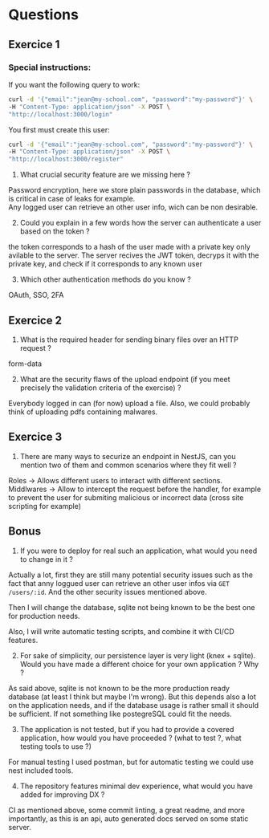 # Questions
## Exercice 1
### Special instructions:
If you want the following query to work:
```bash
curl -d '{"email":"jean@my-school.com", "password":"my-password"}' \
-H "Content-Type: application/json" -X POST \ 
"http://localhost:3000/login"
```
You first must create this user:
```bash
curl -d '{"email":"jean@my-school.com", "password":"my-password"}' \
-H "Content-Type: application/json" -X POST \ 
"http://localhost:3000/register"
```

1.  What crucial security feature are we missing here ?  

Password encryption, here we store plain passwords in the database, which is critical in case of leaks for example.  
Any logged user can retrieve an other user info, wich can be non desirable.  

2. Could you explain in a few words how the server can authenticate a user based on the token ?  

the token corresponds to a hash of the user made with a private key only avilable to the server. The server recives the JWT token,
decryps it with the private key, and check if it corresponds to any known user

3. Which other authentication methods do you know ?  

OAuth,
SSO,
2FA

## Exercice 2
1. What is the required header for sending binary files over an HTTP request ? 

form-data  

2. What are the security flaws of the upload endpoint (if you meet precisely the validation criteria of the exercise) ?  

Everybody logged in can (for now) upload a file.
Also, we could probably think of uploading pdfs containing malwares.

## Exercice 3 
1. There are many ways to securize an endpoint in NestJS, can you mention two of them and common scenarios where they fit well ?  

Roles -> Allows different users to interact with different sections.
Middlwares -> Allow to intercept the request before the handler, for example to prevent the user for submiting malicious or incorrect
data (cross site scripting for example)

## Bonus 
1. If you were to deploy for real such an application, what would you need to change in it ?  

Actually a lot, first they are still many potential security issues such as the fact that anny loggued user can retrieve an other user infos via `GET /users/:id`. And the other security issues mentioned above.

Then I will change the database, sqlite not being known to be the best one for production needs.

Also, I will write automatic testing scripts, and combine it with CI/CD features.


2. For sake of simplicity, our persistence layer is very light (knex + sqlite). Would you have made a different choice for your own application ? Why ?  

As said above, sqlite is not known to be the more production ready database (at least I think but maybe I'm wrong). But this depends also a lot on the application needs, and if the database usage is rather small it should be sufficient. If not something like postegreSQL could fit the needs.  

3. The application is not tested, but if you had to provide a covered application, how would you have proceeded ? (what to test ?, what testing tools to use ?)  

For manual testing I used postman, but for automatic testing we could use nest included tools. 

4. The repository features minimal dev experience, what would you have added for improving DX ? 

CI as mentioned above, some commit linting, a great readme, and more importantly, as this is an api, auto generated docs served on some static server.